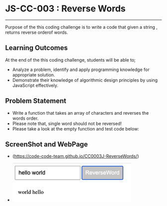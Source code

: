 # JS-CC-003 : Reverse Words
---
Purpose of the this coding challenge is to write a code that given a string , returns reverse orderof words.


## Learning Outcomes
At the end of the this coding challenge, students will be able to;
- Analyze a problem, identify and apply programming knowledge for appropriate solution.
-  Demonstrate their knowledge of algorithmic design principles by using JavaScript effectively.

## Problem Statement

- Write a function that takes an array of characters and reverses the words order.
- Please note that, single word should not be reversed!
- Please take a look at the empty function and test code below:

## ScreenShot and WebPage


- (https://code-code-team.github.io/CC0003J-ReverseWords/)

- ![ScreenShot of ReverseWord](images/Screen%20Shot%202020-10-16%20at%2012.26.54.png)
  



